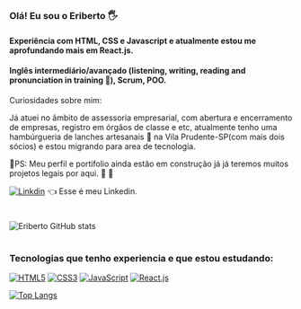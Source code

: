 ### Olá! Eu sou o Eriberto 🖐️

#### Experiência com HTML, CSS e Javascript e atualmente estou me aprofundando mais em React.js.

#### Inglês intermediário/avançado (listening, writing, reading and pronunciation in training 🤕), Scrum, POO.

Curiosidades sobre mim: 

Já atuei no âmbito de assessoria empresarial, com abertura e encerramento de empresas, registro em órgãos de classe e etc, atualmente tenho uma hambúrgueria de lanches artesanais 🍔 na Vila Prudente-SP(com mais dois sócios) e estou migrando para area de tecnologia.

 
🚧PS: Meu perfil e portifolio ainda estão em construção já já teremos muitos projetos legais por aqui. 👷 🚧

[![Linkdin](https://img.shields.io/badge/LinkedIn-0077B5?style=for-the-badge&logo=linkedin&logoColor=white)](https://www.linkedin.com/in/eriberto-lima/) 👈 Esse é meu Linkedin.
#

![Eriberto GitHub stats](https://github-readme-stats.vercel.app/api?username=Eriberto-lab&show_icons=true&theme=radical)
#

### Tecnologias que tenho experiencia e que estou estudando:
[![HTML5](https://img.shields.io/badge/HTML5-E34F26?style=for-the-badge&logo=html5&logoColor=white)](https://pt.wikipedia.org/wiki/HTML5#:~:text=HTML5%20%28%20Hypertext%20Markup%20Language%2C%20vers%C3%A3o%205%29%20%C3%A9,da%20Web%2C%20atrav%C3%A9s%20de%20novas%20funcionalidades%20como%20)
[![CSS3](	https://img.shields.io/badge/CSS3-1572B6?style=for-the-badge&logo=css3&logoColor=white)](https://pt.wikipedia.org/wiki/CSS3)
[![JavaScript](https://img.shields.io/badge/JavaScript-323330?style=for-the-badge&logo=javascript&logoColor=F7DF1E)](https://pt.wikipedia.org/wiki/HTML5#:~:text=HTML5%20%28%20Hypertext%20Markup%20Language%2C%20vers%C3%A3o%205%29%20%C3%A9,da%20Web%2C%20atrav%C3%A9s%20de%20novas%20funcionalidades%20como%20)
[![React.js](https://img.shields.io/badge/React-20232A?style=for-the-badge&logo=react&logoColor=61DAFB)](https://pt.wikipedia.org/wiki/HTML5#:~:text=HTML5%20%28%20Hypertext%20Markup%20Language%2C%20vers%C3%A3o%205%29%20%C3%A9,da%20Web%2C%20atrav%C3%A9s%20de%20novas%20funcionalidades%20como%20)


[![Top Langs](https://github-readme-stats.vercel.app/api/top-langs/?username=Eriberto-lab&langs_count=8)](https://github.com/Eriberto-lab/github-readme-stats)

